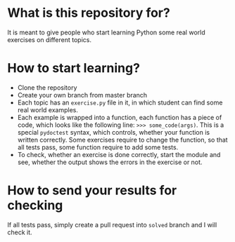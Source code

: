 # What is this repository for?
It is meant to give people who start learning Python some real world exercises on different topics.

# How to start learning?
- Clone the repository
- Create your own branch from master branch
- Each topic has an `exercise.py` file in it, in which student can find some real world examples.
- Each example is wrapped into a function, each function has a piece of code, which looks like the following line:
    `>>> some_code(args)`. This is a special `pydoctest` syntax, which controls, whether your function is written correctly.
    Some exercises require to change the function, so that all tests pass, some function require to add some tests.
- To check, whether an exercise is done correctly, start the module and see, whether the output shows the errors in the 
    exercise or not.

# How to send your results for checking
If all tests pass, simply create a pull request into `solved` branch and I will check it.
